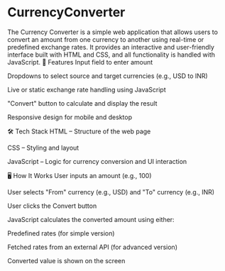# CurrencyConverter
The Currency Converter is a simple web application that allows users to convert an amount from one currency to another using real-time or predefined exchange rates. It provides an interactive and user-friendly interface built with HTML and CSS, and all functionality is handled with JavaScript.
🔧 Features
Input field to enter amount

Dropdowns to select source and target currencies (e.g., USD to INR)

Live or static exchange rate handling using JavaScript

"Convert" button to calculate and display the result

Responsive design for mobile and desktop

🛠️ Tech Stack
HTML – Structure of the web page

CSS – Styling and layout

JavaScript – Logic for currency conversion and UI interaction

🖥️ How It Works
User inputs an amount (e.g., 100)

User selects "From" currency (e.g., USD) and "To" currency (e.g., INR)

User clicks the Convert button

JavaScript calculates the converted amount using either:

Predefined rates (for simple version)

Fetched rates from an external API (for advanced version)

Converted value is shown on the screen

